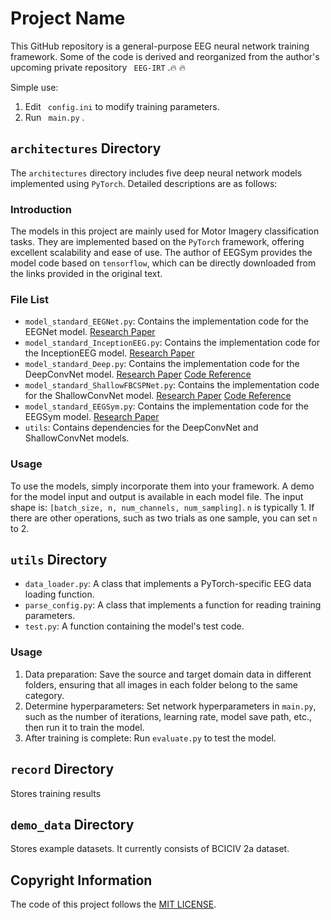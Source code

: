 # Project Name
This GitHub repository is a general-purpose EEG neural network training framework. Some of the code is derived and reorganized from the author's upcoming private repository ` EEG-IRT` .🔥 🔥 

Simple use: 
1. Edit ` config.ini` to modify training parameters.
2. Run ` main.py` .
## `architectures` Directory

The `architectures` directory includes five deep neural network models implemented using `PyTorch`. Detailed descriptions are as follows:

### Introduction

The models in this project are mainly used for Motor Imagery classification tasks. They are implemented based on the `PyTorch` framework, offering excellent scalability and ease of use. The author of EEGSym provides the model code based on `tensorflow`, which can be directly downloaded from the links provided in the original text.

### File List

- `model_standard_EEGNet.py`: Contains the implementation code for the EEGNet model. [Research Paper](https://arxiv.org/abs/1611.08024)
- `model_standard_InceptionEEG.py`: Contains the implementation code for the InceptionEEG model. [Research Paper](https://ieeexplore.ieee.org/document/9311146)
- `model_standard_Deep.py`: Contains the implementation code for the DeepConvNet model. [Research Paper](https://arxiv.org/abs/1703.05051) [Code Reference](https://github.com/braindecode/braindecode/tree/master/braindecode/models)
- `model_standard_ShallowFBCSPNet.py`: Contains the implementation code for the ShallowConvNet model. [Research Paper](https://arxiv.org/abs/1703.05051) [Code Reference](https://github.com/braindecode/braindecode/tree/master/braindecode/models)
- `model_standard_EEGSym.py`: Contains the implementation code for the EEGSym model. [Research Paper](https://ieeexplore.ieee.org/document/9807323)
- `utils`: Contains dependencies for the DeepConvNet and ShallowConvNet models.

### Usage

To use the models, simply incorporate them into your framework. A demo for the model input and output is available in each model file. The input shape is: `[batch_size, n, num_channels, num_sampling]`. `n` is typically 1. If there are other operations, such as two trials as one sample, you can set `n` to 2.

## `utils` Directory
- `data_loader.py`: A class that implements a PyTorch-specific EEG data loading function.
- `parse_config.py`: A class that implements a function for reading training parameters.
- `test.py`: A function containing the model's test code.

### Usage

1. Data preparation: Save the source and target domain data in different folders, ensuring that all images in each folder belong to the same category.
2. Determine hyperparameters: Set network hyperparameters in `main.py`, such as the number of iterations, learning rate, model save path, etc., then run it to train the model.
3. After training is complete: Run `evaluate.py` to test the model.

## `record` Directory
Stores training results

## `demo_data` Directory
Stores example datasets. It currently consists of BCICIV 2a dataset.

## Copyright Information

The code of this project follows the [MIT LICENSE](LICENSE).
